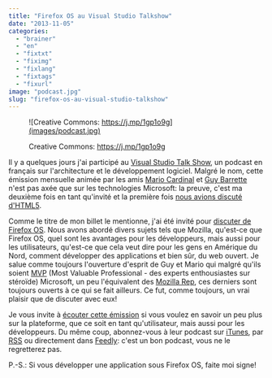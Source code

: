 ```yaml
---
title: "Firefox OS au Visual Studio Talkshow"
date: "2013-11-05"
categories: 
  - "brainer"
  - "en"
  - "fixtxt"
  - "fiximg"
  - "fixlang"
  - "fixtags"
  - "fixurl"
image: "podcast.jpg"
slug: "firefox-os-au-visual-studio-talkshow"
---
```


<figure>

![Creative Commons: https://j.mp/1gp1o9g](images/podcast.jpg)

<figcaption>

Creative Commons: https://j.mp/1gp1o9g

</figcaption>

</figure>

Il y a quelques jours j'ai participé au [Visual Studio Talk Show](https://visualstudiotalkshow.libsyn.com/), un podcast en français sur l'architecture et le développement logiciel. Malgré le nom, cette émission mensuelle animée par les amis [Mario Cardinal](https://mariocardinal.wordpress.com/) et [Guy Barrette](https://blog.guybarrette.com/) n'est pas axée que sur les technologies Microsoft: la preuve, c'est ma deuxième fois en tant qu'invité et la première fois [nous avions discuté d'HTML5](https://visualstudiotalkshow.libsyn.com/0137-fr-d-ric-harper-html5).

Comme le titre de mon billet le mentionne, j'ai été invité pour [discuter de Firefox OS](https://visualstudiotalkshow.libsyn.com/0164-fr-d-ric-harper-firefox-os). Nous avons abordé divers sujets tels que Mozilla, qu'est-ce que Firefox OS, quel sont les avantages pour les développeurs, mais aussi pour les utilisateurs, qu'est-ce que cela veut dire pour les gens en Amérique du Nord, comment développer des applications et bien sûr, du web ouvert. Je salue comme toujours l'ouverture d'esprit de Guy et Mario qui malgré qu'ils soient [MVP](https://mvp.microsoft.com/en-US/) (Most Valuable Professional - des experts enthousiastes sur stéroïde) Microsoft, un peu l'équivalent des [Mozilla Rep](https://reps.mozilla.org/), ces derniers sont toujours ouverts à ce qui se fait ailleurs. Ce fut, comme toujours, un vrai plaisir que de discuter avec eux!

Je vous invite à [écouter cette émission](https://visualstudiotalkshow.libsyn.com/0164-fr-d-ric-harper-firefox-os) si vous voulez en savoir un peu plus sur la plateforme, que ce soit en tant qu'utilisateur, mais aussi pour les développeurs. Du même coup, abonnez-vous à leur podcast sur [iTunes](https://itunes.apple.com/us/podcast/visual-studio-talk-show/id673760676?mt=2&uo=4), par [RSS](https://visualstudiotalkshow.libsyn.com/rss) ou directement dans [Feedly](https://cloud.feedly.com/#subscription%2Ffeed%2Fhttp%3A%2F%2Fvisualstudiotalkshow.libsyn.com%2Frss): c'est un bon podcast, vous ne le regretterez pas.

P.-S.: Si vous développer une application sous Firefox OS, faite moi signe!

